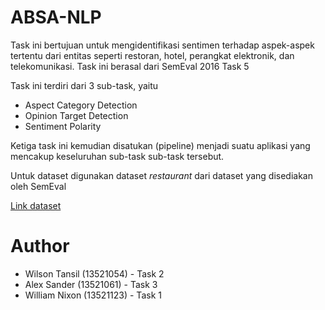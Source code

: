 # ABSA-NLP
Task ini bertujuan untuk mengidentifikasi sentimen terhadap aspek-aspek tertentu dari entitas seperti restoran, hotel, perangkat elektronik, dan telekomunikasi. Task ini berasal dari SemEval 2016 Task 5

Task ini terdiri dari 3 sub-task, yaitu
* Aspect Category Detection
* Opinion Target Detection
* Sentiment Polarity

Ketiga task ini kemudian disatukan (pipeline) menjadi suatu aplikasi yang mencakup keseluruhan sub-task sub-task tersebut.

Untuk dataset digunakan dataset _restaurant_ dari dataset yang disediakan oleh SemEval

[Link dataset](https://huggingface.co/datasets/alexcadillon/SemEval2016Task5/viewer/restaurants?row=0)


# Author
* Wilson Tansil (13521054) - Task 2
* Alex Sander (13521061) - Task 3
* William Nixon (13521123) - Task 1
